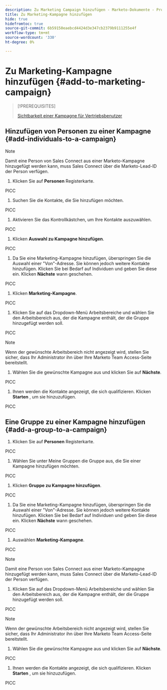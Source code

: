 ```yaml
---
description: Zu Marketing Campaign hinzufügen - Marketo-Dokumente - Produktdokumentation
title: Zu Marketing-Kampagne hinzufügen
hide: true
hidefromtoc: true
source-git-commit: 6b59150eaebcd4424d3e347cb2379b9111255e4f
workflow-type: tm+mt
source-wordcount: '330'
ht-degree: 0%

---
```


# Zu Marketing-Kampagne hinzufügen {#add-to-marketing-campaign}

>[!PREREQUISITES]
>
>[Sichtbarkeit einer Kampagne für Vertriebsbenutzer](/help/marketo/product-docs/marketo-sales-insight/actions/marketo/make-a-campaign-visible-to-sales-connect-users.md)

## Hinzufügen von Personen zu einer Kampagne {#add-individuals-to-a-campaign}

>[!NOTE]
>
>Damit eine Person von Sales Connect aus einer Marketo-Kampagne hinzugefügt werden kann, muss Sales Connect über die Marketo-Lead-ID der Person verfügen.

1. Klicken Sie auf **Personen** Registerkarte.

PICC

1. Suchen Sie die Kontakte, die Sie hinzufügen möchten.

PICC

1. Aktivieren Sie das Kontrollkästchen, um Ihre Kontakte auszuwählen.

PICC

1. Klicken **Auswahl zu Kampagne hinzufügen**.

PICC

1. Da Sie eine Marketing-Kampagne hinzufügen, überspringen Sie die Auswahl einer &quot;Von&quot;-Adresse. Sie können jedoch weitere Kontakte hinzufügen. Klicken Sie bei Bedarf auf Individuen und geben Sie diese ein. Klicken **Nächste** wann geschehen.

PICC

1. Klicken **Marketing-Kampagne**.

PICC

1. Klicken Sie auf das Dropdown-Menü Arbeitsbereiche und wählen Sie den Arbeitsbereich aus, der die Kampagne enthält, der die Gruppe hinzugefügt werden soll.

PICC

>[!NOTE]
>
>Wenn der gewünschte Arbeitsbereich nicht angezeigt wird, stellen Sie sicher, dass Ihr Administrator ihn über Ihre Marketo Team Access-Seite bereitstellt.

1. Wählen Sie die gewünschte Kampagne aus und klicken Sie auf **Nächste**.

PICC

1. Ihnen werden die Kontakte angezeigt, die sich qualifizieren. Klicken **Starten** , um sie hinzuzufügen.

PICC

## Eine Gruppe zu einer Kampagne hinzufügen {#add-a-group-to-a-campaign}

1. Klicken Sie auf **Personen** Registerkarte.

PICC

1. Wählen Sie unter Meine Gruppen die Gruppe aus, die Sie einer Kampagne hinzufügen möchten.

PICC

1. Klicken **Gruppe zu Kampagne hinzufügen**.

PICC

1. Da Sie eine Marketing-Kampagne hinzufügen, überspringen Sie die Auswahl einer &quot;Von&quot;-Adresse. Sie können jedoch weitere Kontakte hinzufügen. Klicken Sie bei Bedarf auf Individuen und geben Sie diese ein. Klicken **Nächste** wann geschehen.

PICC

1. Auswählen **Marketing-Kampagne**.

PICC

>[!NOTE]
>
>Damit eine Person von Sales Connect aus einer Marketo-Kampagne hinzugefügt werden kann, muss Sales Connect über die Marketo-Lead-ID der Person verfügen.

1. Klicken Sie auf das Dropdown-Menü Arbeitsbereiche und wählen Sie den Arbeitsbereich aus, der die Kampagne enthält, der die Gruppe hinzugefügt werden soll.

PICC

>[!NOTE]
>
>Wenn der gewünschte Arbeitsbereich nicht angezeigt wird, stellen Sie sicher, dass Ihr Administrator ihn über Ihre Marketo Team Access-Seite bereitstellt.

1. Wählen Sie die gewünschte Kampagne aus und klicken Sie auf **Nächste**.

PICC

1. Ihnen werden die Kontakte angezeigt, die sich qualifizieren. Klicken **Starten** , um sie hinzuzufügen.

PICC
